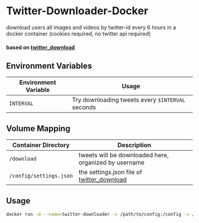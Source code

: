 # Twitter-Downloader-Docker

download users all images and videos by twitter-id every 6 hours in a docker container (cookies required, no twitter api required)
<br/>

#### based on [twitter_download](https://github.com/caolvchong-top/twitter_download)

## Environment Variables
| Environment Variable | Usage |
| --- | --- |
| `INTERVAL` | Try downloading tweets every `$INTERVAL` seconds |

## Volume Mapping
| Container Directory | Description                                                               |
| --- |---------------------------------------------------------------------------|
| `/download` | tweets will be downloaded here, organized by username                     |
| `/config/settings.json` | the settings.json file of [twitter_download](https://github.com/caolvchong-top/twitter_download) |

## Usage
```bash
docker run -d --name=twitter-downloader -v /path/to/config:/config -v /path/to/download:/download -e INTERVAL:43200 docker.io/0x2196f3/twitter-downloader
```
